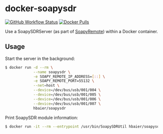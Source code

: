 # docker-soapysdr
[![GitHub Workflow Status][badge_build_image]][badge_build_link] [![Docker Pulls][badge_docker_pull_image]][badge_docker_pull_link]

Use a SoapySDRServer (as part of [SoapyRemote](https://github.com/pothosware/SoapyRemote/wiki)) within a Docker container.

## Usage
Start the server in the background:
```sh
$ docker run -d --rm \
             --name soapysdr \
             -e SOAPY_REMOTE_IP_ADDRESS=[::] \
             -e SOAPY_REMOTE_PORT=55132 \
             --net=host \
             --device=/dev/bus/usb/001/004 \
             --device=/dev/bus/usb/001/005 \
             --device=/dev/bus/usb/001/006 \
             --device=/dev/bus/usb/001/007 \
             hbaier/soapysdr
```
Print SoapySDR module information:
```sh
$ docker run -it --rm --entrypoint /usr/bin/SoapySDRUtil hbaier/soapysdr --info
```

[badge_build_image]: https://img.shields.io/github/workflow/status/hbaier/docker-soapysdr/docker-multiarch
[badge_build_link]: https://github.com/hbaier/docker-soapysdr/blob/master/.github/workflows/main.yml
[badge_docker_pull_image]: https://img.shields.io/docker/pulls/hbaier/soapysdr
[badge_docker_pull_link]: https://hub.docker.com/r/hbaier/soapysdr
